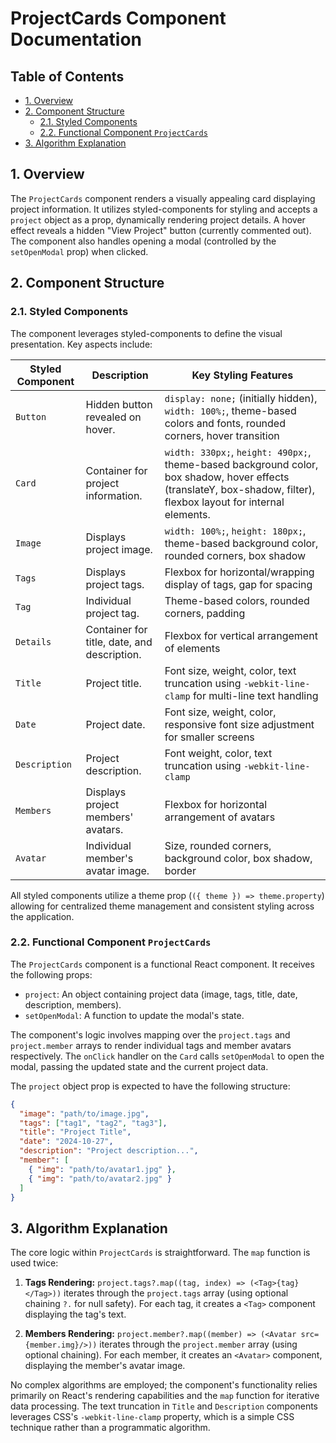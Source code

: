 # ProjectCards Component Documentation

## Table of Contents

* [1. Overview](#1-overview)
* [2. Component Structure](#2-component-structure)
    * [2.1. Styled Components](#21-styled-components)
    * [2.2. Functional Component `ProjectCards`](#22-functional-component-projectcards)
* [3. Algorithm Explanation](#3-algorithm-explanation)


## 1. Overview

The `ProjectCards` component renders a visually appealing card displaying project information.  It utilizes styled-components for styling and accepts a `project` object as a prop, dynamically rendering project details. A hover effect reveals a hidden "View Project" button (currently commented out). The component also handles opening a modal (controlled by the `setOpenModal` prop) when clicked.


## 2. Component Structure

### 2.1. Styled Components

The component leverages styled-components to define the visual presentation.  Key aspects include:

| Styled Component | Description | Key Styling Features |
|---|---|---|
| `Button` | Hidden button revealed on hover. | `display: none;` (initially hidden), `width: 100%;`, theme-based colors and fonts, rounded corners, hover transition |
| `Card` | Container for project information. | `width: 330px;`, `height: 490px;`, theme-based background color, box shadow, hover effects (translateY, box-shadow, filter),  flexbox layout for internal elements. |
| `Image` | Displays project image. | `width: 100%;`, `height: 180px;`, theme-based background color, rounded corners, box shadow |
| `Tags` | Displays project tags. | Flexbox for horizontal/wrapping display of tags, gap for spacing |
| `Tag` | Individual project tag. | Theme-based colors, rounded corners, padding |
| `Details` | Container for title, date, and description. | Flexbox for vertical arrangement of elements |
| `Title` | Project title. | Font size, weight, color, text truncation using `-webkit-line-clamp` for multi-line text handling |
| `Date` | Project date. | Font size, weight, color, responsive font size adjustment for smaller screens |
| `Description` | Project description. | Font weight, color, text truncation using `-webkit-line-clamp`  |
| `Members` | Displays project members' avatars. | Flexbox for horizontal arrangement of avatars |
| `Avatar` | Individual member's avatar image. | Size, rounded corners, background color, box shadow, border |


All styled components utilize a theme prop (`({ theme }) => theme.property`) allowing for centralized theme management and consistent styling across the application.


### 2.2. Functional Component `ProjectCards`

The `ProjectCards` component is a functional React component. It receives the following props:

* `project`: An object containing project data (image, tags, title, date, description, members).
* `setOpenModal`: A function to update the modal's state.

The component's logic involves mapping over the `project.tags` and `project.member` arrays to render individual tags and member avatars respectively.  The `onClick` handler on the `Card` calls `setOpenModal` to open the modal, passing the updated state and the current project data.

The `project` object prop is expected to have the following structure:

```json
{
  "image": "path/to/image.jpg",
  "tags": ["tag1", "tag2", "tag3"],
  "title": "Project Title",
  "date": "2024-10-27",
  "description": "Project description...",
  "member": [
    { "img": "path/to/avatar1.jpg" },
    { "img": "path/to/avatar2.jpg" }
  ]
}
```



## 3. Algorithm Explanation

The core logic within `ProjectCards` is straightforward.  The `map` function is used twice:

1. **Tags Rendering:**  `project.tags?.map((tag, index) => (<Tag>{tag}</Tag>))` iterates through the `project.tags` array (using optional chaining `?.` for null safety). For each tag, it creates a `<Tag>` component displaying the tag's text.

2. **Members Rendering:** `project.member?.map((member) => (<Avatar src={member.img}/>))` iterates through the `project.member` array (using optional chaining). For each member, it creates an `<Avatar>` component, displaying the member's avatar image.

No complex algorithms are employed; the component's functionality relies primarily on React's rendering capabilities and the `map` function for iterative data processing. The text truncation in `Title` and `Description` components leverages CSS's `-webkit-line-clamp` property, which is a simple CSS technique rather than a programmatic algorithm.
